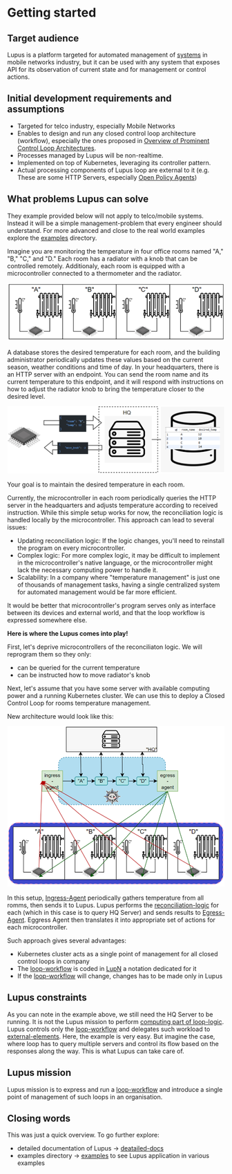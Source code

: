 # Getting started
## Target audience
Lupus is a platform targeted for automated management of [systems](defs.md#managed-system) in mobile networks industry, but it can be used with any system that exposes API for its observation of current state and for management or control actions.

## Initial development requirements and assumptions
- Targeted for telco industry, especially Mobile Networks
- Enables to design and run any closed control loop architecture (workflow), especially the ones proposed in [Overview of Prominent Control Loop Architectures](https://www.etsi.org/deliver/etsi_gr/ENI/001_099/017/02.01.01_60/gr_ENI017v020101p.pdf).
- Processes managed by Lupus will be non-realtime.
- Implemented on top of Kubernetes, leveraging its controller pattern.
- Actual processing components of Lupus loop are external to it (e.g. These are some HTTP Servers, especially [Open Policy Agents](https://www.openpolicyagent.org))

## What problems Lupus can solve

They example provided below will not apply to telco/mobile systems. Instead it will be a simple management-problem that every engineer should understand. For more advanced and close to the real world examples explore the [examples](../examples/) directory.

Imagine you are monitoring the temperature in four office rooms named "A," "B," "C," and "D." Each room has a radiator with a knob that can be controlled remotely. 
Additionaly, each room is equipped with a microcontroller connected to a thermometer and the radiator.

![](../_img/47.png)

A database stores the desired temperature for each room, and the building administrator periodically updates these values based on the current season, weather conditions and time of day.
In your headquarters, there is an HTTP server with an endpoint. You can send the room name and its current temperature to this endpoint, and it will respond with instructions on how to adjust the radiator knob to bring the temperature closer to the desired level.

<img src="../_img/48.png" style="zoom:50%">


Your goal is to maintain the desired temperature in each room.


Currently, the microcontroller in each room periodically queries the HTTP server in the headquarters and adjusts temperature according to received instruction. While this simple setup works for now, the reconciliation logic is handled locally by the microcontroller. This approach can lead to several issues:
- Updating reconciliation logic: If the logic changes, you'll need to reinstall the program on every microcontroller.
- Complex logic: For more complex logic, it may be difficult to implement in the microcontroller's native language, or the microcontroller might lack the necessary computing power to handle it.
- Scalability: In a company where "temperature management" is just one of thousands of management tasks, having a single centralized system for automated management would be far more efficient.

It would be better that microcontroller's program serves only as interface between its devices and external world, and that the loop workflow is expressed somewhere else.

**Here is where the Lupus comes into play!**

First, let's deprive microcontrollers of the reconciliaton logic. We will reprogram them so they only:
- can be queried for the current temperature
- can be instructed how to move radiator's knob

Next, let's assume that you have some server with available computing power and a running Kubernetes cluster. We can use this to deploy a Closed Control Loop for rooms temperature management.

New architecture would look like this:

![](../_img/49.png)


In this setup, [Ingress-Agent](defs.md#ingress-agent) periodically gathers temperature from all romms, then sends it to Lupus. Lupus performs the [reconciliation-logic](defs.md#reconciliation-logic) for each  (which in this case is to query HQ Server) and sends results to [Egress-Agent](defs.md#egress-agent). Eggress Agent then translates it into appropriate set of actions for each microcontroller.

Such approach gives several advantages:
- Kubernetes cluster acts as a single point of management for all closed control loops in company
- The [loop-workflow](defs.md#loop-workflow) is coded in [LupN](defs.md#lupn) a notation dedicated for it
- If the [loop-workflow](defs.md#loop-workflow) will change, changes has to be made only in Lupus

## Lupus constraints
As you can note in the example above, we still need the HQ Server to be running. It is not the Lupus mission to perform [computing part of loop-logic](defs.md#computing-part). Lupus controls only the [loop-workflow](defs.md#loop-workflow) and delegates such workload to [external-elements](defs.md#external-element). Here, the example is very easy. But imagine the case, where loop has to query multiple servers and control its flow based on the responses along the way. This is what Lupus can take care of.

## Lupus mission
Lupus mission is to express and run a [loop-workflow](defs.md#loop-workflow) and introduce a single point of management of such loops in an organisation.

## Closing words

This was just a quick overview. To go further explore:
- detailed documentation of Lupus -> [deatailed-docs](detailed-docs.md)
- examples directory -> [examples](../examples/) to see Lupus application in various examples